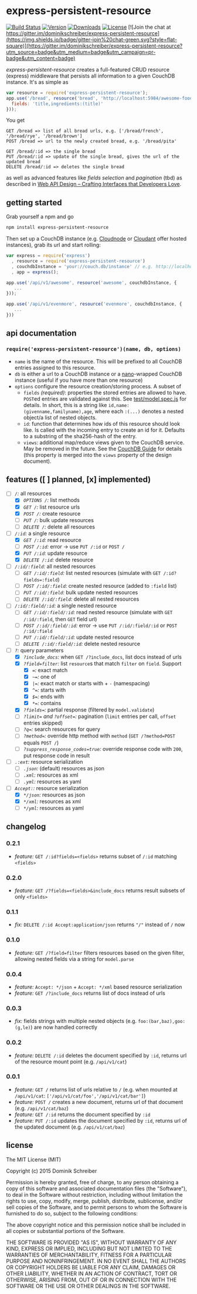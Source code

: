 # express-persistent-resource

[![Build Status](https://img.shields.io/travis/dominikschreiber/express-persistent-resource.svg?style=flat-square)](https://travis-ci.org/dominikschreiber/express-persistent-resource) [![Version](https://img.shields.io/npm/v/express-persistent-resource.svg?style=flat-square)](https://www.npmjs.com/package/express-persistent-resource) [![Downloads](https://img.shields.io/npm/dm/express-persistent-resource.svg?style=flat-square)](https://www.npmjs.com/package/express-persistent-resource) [![License](https://img.shields.io/npm/l/express-persistent-resource.svg?style=flat-square)](LICENSE) [![Join the chat at https://gitter.im/dominikschreiber/express-persistent-resource](https://img.shields.io/badge/gitter-join%20chat-green.svg?style=flat-square)](https://gitter.im/dominikschreiber/express-persistent-resource?utm_source=badge&utm_medium=badge&utm_campaign=pr-badge&utm_content=badge)

*express-persistent-resource* creates a full-featured CRUD resource (express) middleware that persists all information to a given CouchDB instance. It's as simple as

```javascript
var resource = require('express-persistent-resource');
app.use('/bread', resource('bread', 'http://localhost:5984/awesome-food', {
  fields: 'title,ingredients:(title)'
}));
```

You get

```
GET /bread => list of all bread urls, e.g. ['/bread/french', '/bread/rye', '/bread/brown']
POST /bread => url to the newly created bread, e.g. '/bread/pita'

GET /bread/:id => the single bread
PUT /bread/:id => update of the single bread, gives the url of the updated bread
DELETE /bread/:id => deletes the single bread
```

as well as advanced features like *fields selection* and *pagination* (tbd) as described in [Web API Design &ndash; Crafting Interfaces that Developers Love](http://apigee.com/about/resources/ebooks/web-api-design).

## getting started

Grab yourself a npm and go

```bash
npm install express-persistent-resource
```

Then set up a CouchDB instance (e.g. [Cloudnode](https://cloudno.de) or [Cloudant](https://cloudant.com/) offer hosted instances), grab its url and start rolling:

```javascript
var express = require('express')
  , resource = require('express-persistent-resource')
  , couchdbInstance = 'your://couch.db/instance' // e.g. http://localhost:5984/awesome-project
  , app = express();

app.use('/api/v1/awesome', resource('awesome', couchdbInstance, {
   ...
}));

app.use('/api/v1/evenmore', resource('evenmore', couchdbInstance, {
   ...
}))
```

## api documentation

### `require('express-persistent-resource')(name, db, options)`

- `name` is the name of the resource. This will be prefixed to all CouchDB entries assigned to this resource.
- `db` is either a url to a CouchDB instance or a [nano](https://github.com/dscape/nano)-wrapped CouchDB instance (useful if you have more than one resource)
- `options` configure the resource creation/storing process. A subset of
    - `fields` *(required)*: properties the stored entries are allowed to have. `POST`ed entries are validated against this. See [test/model.spec.js](test/model.spec.js) for details. In short, this is a string like `id,name:(givenname,familyname),age`, where each `:(...)` denotes a nested object/a list of nested objects.
    - `id`: function that determines how ids of this resource should look like. Is called with the incoming entry to create an id for it. Defaults to a substring of the sha256-hash of the entry.
    - `views`: additional map/reduce views given to the CouchDB service. May be removed in the future. See the [CouchDB Guide](http://guide.couchdb.org/draft/design.html#basic) for details (this property is merged into the `views` property of the design document).

## features ([ ] planned, [x] implemented)

- [ ] _`/`:_ all resources
  - [x] _`OPTIONS /`:_ list methods
  - [x] _`GET /`:_ list resource urls
  - [x] _`POST /`:_ create resource
  - [ ] _`PUT /`:_ bulk update resources
  - [ ] _`DELETE /`:_ delete all resources
- [ ] _`/:id`:_ a single resource
  - [x] _`GET /:id`:_ read resource
  - [ ] _`POST /:id`:_ error -> use `PUT /:id` or `POST /`
  - [x] _`PUT /:id`:_ update resource
  - [x] _`DELETE /:id`:_ delete resource
- [ ] _`/:id/:field`:_ all nested resources
  - [ ] _`GET /:id/:field`:_ list nested resources (simulate with `GET /:id?fields=:field`)
  - [ ] _`POST /:id/:field`:_ create nested resource (added to `:field` list)
  - [ ] _`PUT /:id/:field`:_ bulk update nested resources
  - [ ] _`DELETE /:id/:field`:_ delete all nested resources
- [ ] _`/:id/:field/:id`:_ a single nested resource
  - [ ] _`GET /:id/:field/:id`:_ read nested resource (simulate with `GET /:id/:field`, then `GET` field url)
  - [ ] _`POST /:id/:field/:id`:_ error -> use `PUT /:id/:field/:id` or `POST /:id/:field`
  - [ ] _`PUT /:id/:field/:id`:_ update nested resource
  - [ ] _`DELETE /:id/:field/:id`:_ delete nested resource
- [ ] _`?`:_ query parameters
  - [x] _`?include_docs`:_ when `GET /?include_docs`, list docs instead of urls
  - [x] _`?field=filter`:_ list `resource`s that match `filter` on `field`. Support
    - [x] _`=`:_ exact match
    - [x] _`~=`:_ one of
    - [x] _`|=`:_ exact match or starts with + `-` (namespacing)
    - [x] _`^=`:_ starts with
    - [x] _`$=`:_ ends with
    - [x] _`*=`:_ contains
  - [x] _`?fields=`:_ partial response (filtered by `model.validate`)
  - [ ] _`?limit=` and `?offset=`:_ pagination (`limit` entries per call, `offset` entries skipped)
  - [ ] _`?q=`:_ search resources for query
  - [ ] _`?method=`:_ override http method with `method` (`GET /?method=POST` equals `POST /`)
  - [ ] _`?suppress_response_codes=true`:_ override response code with `200`, put response code in result
- [ ] _`.:ext`:_ resource serialization
  - [ ] _`.json`:_ (default) resources as json
  - [ ] _`.xml`:_ resources as xml
  - [ ] _`.yml`:_ resources as yaml
- [ ] _`Accept:`:_ resource serialization
  - [x] _`*/json`:_ resources as json
  - [x] _`*/xml`:_ resources as xml
  - [ ] _`*/yml`:_ resources as yaml

## changelog

### 0.2.1

- *feature:* `GET /:id?fields=<fields>` returns subset of `/:id` matching `<fields>`

### 0.2.0

- *feature:* `GET /?fields=<fields>&include_docs` returns result subsets of only `<fields>`

### 0.1.1

- *fix:* `DELETE /:id Accept:application/json` returns `"/"` instead of `/` now

### 0.1.0

- *feature:* `GET /?field=filter` filters resources based on the given filter, allowing nested fields via a string for `model.parse`

### 0.0.4

- *feature:* `Accept: */json` + `Accept: */xml` based resource serialization
- *feature:* `GET /?include_docs` returns list of docs instead of urls

### 0.0.3

- *fix:* fields strings with multiple nested objects (e.g. `foo:(bar,baz),goo:(g,le)`) are now handled correctly

### 0.0.2

- *feature:* `DELETE /:id` deletes the document specified by `:id`, returns url of the resource mount point (e.g. `/api/v1/cat`)

### 0.0.1

- *feature:* `GET /` returns list of urls relative to `/` (e.g. when mounted at `/api/v1/cat`: `['/api/v1/cat/foo','/api/v1/cat/bar']`)
- *feature:* `POST /` creates a new document, returns url of that document (e.g. `/api/v1/cat/baz`)
- *feature:* `GET /:id` returns the document specified by `:id`
- *feature:* `PUT /:id` updates the document specified by `:id`, returns url of the updated document (e.g. `/api/v1/cat/baz`)

## license

The MIT License (MIT)

Copyright (c) 2015 Dominik Schreiber

Permission is hereby granted, free of charge, to any person obtaining a copy
of this software and associated documentation files (the "Software"), to deal
in the Software without restriction, including without limitation the rights
to use, copy, modify, merge, publish, distribute, sublicense, and/or sell
copies of the Software, and to permit persons to whom the Software is
furnished to do so, subject to the following conditions:

The above copyright notice and this permission notice shall be included in all
copies or substantial portions of the Software.

THE SOFTWARE IS PROVIDED "AS IS", WITHOUT WARRANTY OF ANY KIND, EXPRESS OR
IMPLIED, INCLUDING BUT NOT LIMITED TO THE WARRANTIES OF MERCHANTABILITY,
FITNESS FOR A PARTICULAR PURPOSE AND NONINFRINGEMENT. IN NO EVENT SHALL THE
AUTHORS OR COPYRIGHT HOLDERS BE LIABLE FOR ANY CLAIM, DAMAGES OR OTHER
LIABILITY, WHETHER IN AN ACTION OF CONTRACT, TORT OR OTHERWISE, ARISING FROM,
OUT OF OR IN CONNECTION WITH THE SOFTWARE OR THE USE OR OTHER DEALINGS IN THE
SOFTWARE.

